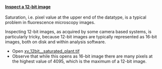 <h4 id="saturation_12bit"><a href="#saturation_12bit">Inspect a 12-bit image</a></h4> 

Saturation, i.e. pixel value at the upper end of the datatype, is a typical problem in fluorescence microscopy images. 

Inspecting 12-bit images, as acquired by some camera based systems, is particularly tricky, because 12-bit images are typically represented as 16-bit images, both on disk and within analysis software.

- Open [xy_12bit__saturated_plant.tif](https://github.com/NEUBIAS/training-resources/raw/master/image_data/xy_12bit__saturated_plant.tif)
- Observe that while this opens as 16-bit image there are many pixels at the highest value of 4095, which is the maximum of a 12-bit image.
